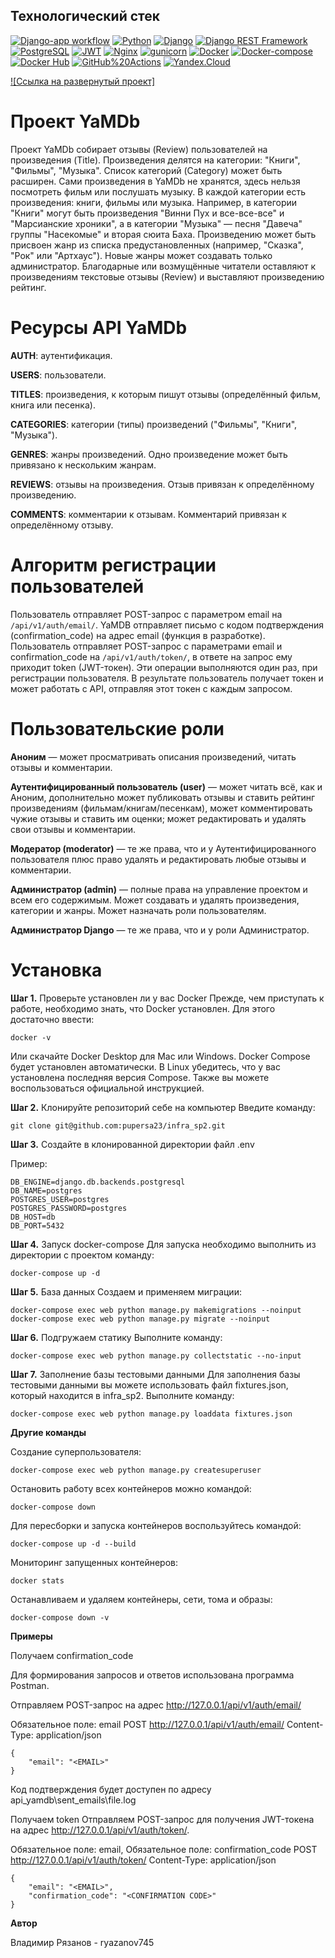 ## Технологический стек
[![Django-app workflow](https://github.com/pupersa23/yamdb_final/actions/workflows/yamdb_workflow.yml/badge.svg)](https://github.com/pupersa23/yamdb_final/actions/workflows/yamdb_workflow.yml)
[![Python](https://img.shields.io/badge/-Python-464646?style=flat&logo=Python&logoColor=56C0C0&color=008080)](https://www.python.org/)
[![Django](https://img.shields.io/badge/-Django-464646?style=flat&logo=Django&logoColor=56C0C0&color=008080)](https://www.djangoproject.com/)
[![Django REST Framework](https://img.shields.io/badge/-Django%20REST%20Framework-464646?style=flat&logo=Django%20REST%20Framework&logoColor=56C0C0&color=008080)](https://www.django-rest-framework.org/)
[![PostgreSQL](https://img.shields.io/badge/-PostgreSQL-464646?style=flat&logo=PostgreSQL&logoColor=56C0C0&color=008080)](https://www.postgresql.org/)
[![JWT](https://img.shields.io/badge/-JWT-464646?style=flat&color=008080)](https://jwt.io/)
[![Nginx](https://img.shields.io/badge/-NGINX-464646?style=flat&logo=NGINX&logoColor=56C0C0&color=008080)](https://nginx.org/ru/)
[![gunicorn](https://img.shields.io/badge/-gunicorn-464646?style=flat&logo=gunicorn&logoColor=56C0C0&color=008080)](https://gunicorn.org/)
[![Docker](https://img.shields.io/badge/-Docker-464646?style=flat&logo=Docker&logoColor=56C0C0&color=008080)](https://www.docker.com/)
[![Docker-compose](https://img.shields.io/badge/-Docker%20compose-464646?style=flat&logo=Docker&logoColor=56C0C0&color=008080)](https://www.docker.com/)
[![Docker Hub](https://img.shields.io/badge/-Docker%20Hub-464646?style=flat&logo=Docker&logoColor=56C0C0&color=008080)](https://www.docker.com/products/docker-hub)
[![GitHub%20Actions](https://img.shields.io/badge/-GitHub%20Actions-464646?style=flat&logo=GitHub%20actions&logoColor=56C0C0&color=008080)](https://github.com/features/actions)
[![Yandex.Cloud](https://img.shields.io/badge/-Yandex.Cloud-464646?style=flat&logo=Yandex.Cloud&logoColor=56C0C0&color=008080)](https://cloud.yandex.ru/)

[![Ссылка на развернутый проект]](https://ryazanov.myftp.org)

# Проект YaMDb
Проект YaMDb собирает отзывы (Review) пользователей на произведения (Title). Произведения делятся на категории: "Книги", "Фильмы", "Музыка". Список категорий (Category) может быть расширен.
Сами произведения в YaMDb не хранятся, здесь нельзя посмотреть фильм или послушать музыку.
В каждой категории есть произведения: книги, фильмы или музыка. Например, в категории "Книги" могут быть произведения "Винни Пух и все-все-все" и "Марсианские хроники", а в категории "Музыка" — песня "Давеча" группы "Насекомые" и вторая сюита Баха. Произведению может быть присвоен жанр из списка предустановленных (например, "Сказка", "Рок" или "Артхаус"). Новые жанры может создавать только администратор.
Благодарные или возмущённые читатели оставляют к произведениям текстовые отзывы (Review) и выставляют произведению рейтинг.


# Ресурсы API YaMDb
**AUTH**: аутентификация.

**USERS**: пользователи.

**TITLES**: произведения, к которым пишут отзывы (определённый фильм, книга или песенка).

**CATEGORIES**: категории (типы) произведений ("Фильмы", "Книги", "Музыка").

**GENRES**: жанры произведений. Одно произведение может быть привязано к нескольким жанрам.

**REVIEWS**: отзывы на произведения. Отзыв привязан к определённому произведению.

**COMMENTS**: комментарии к отзывам. Комментарий привязан к определённому отзыву.

# Алгоритм регистрации пользователей
Пользователь отправляет POST-запрос с параметром email на `/api/v1/auth/email/`.
YaMDB отправляет письмо с кодом подтверждения (confirmation_code) на адрес email (функция в разработке).
Пользователь отправляет POST-запрос с параметрами email и confirmation_code на `/api/v1/auth/token/`, в ответе на запрос ему приходит token (JWT-токен).
Эти операции выполняются один раз, при регистрации пользователя. В результате пользователь получает токен и может работать с API, отправляя этот токен с каждым запросом.

# Пользовательские роли
**Аноним** — может просматривать описания произведений, читать отзывы и комментарии.

**Аутентифицированный пользователь (user)** — может читать всё, как и Аноним, дополнительно может публиковать отзывы и ставить рейтинг произведениям (фильмам/книгам/песенкам), может комментировать чужие отзывы и ставить им оценки; может редактировать и удалять свои отзывы и комментарии.

**Модератор (moderator)** — те же права, что и у Аутентифицированного пользователя плюс право удалять и редактировать любые отзывы и комментарии.

**Администратор (admin)** — полные права на управление проектом и всем его содержимым. Может создавать и удалять произведения, категории и жанры. Может назначать роли пользователям.

**Администратор Django** — те же права, что и у роли Администратор.

# Установка

**Шаг 1.** Проверьте установлен ли у вас Docker
Прежде, чем приступать к работе, необходимо знать, что Docker установлен. Для этого достаточно ввести:

    docker -v

Или скачайте Docker Desktop для Mac или Windows. Docker Compose будет установлен автоматически. В Linux убедитесь, что у вас установлена последняя версия Compose. Также вы можете воспользоваться официальной инструкцией.

**Шаг 2.** Клонируйте репозиторий себе на компьютер
Введите команду:

    git clone git@github.com:pupersa23/infra_sp2.git

**Шаг 3.** Создайте в клонированной директории файл .env

Пример:

    DB_ENGINE=django.db.backends.postgresql
    DB_NAME=postgres
    POSTGRES_USER=postgres
    POSTGRES_PASSWORD=postgres
    DB_HOST=db
    DB_PORT=5432

**Шаг 4.** Запуск docker-compose
Для запуска необходимо выполнить из директории с проектом команду:

    docker-compose up -d

**Шаг 5.** База данных
Создаем и применяем миграции:

    docker-compose exec web python manage.py makemigrations --noinput
    docker-compose exec web python manage.py migrate --noinput

**Шаг 6.** Подгружаем статику
Выполните команду:

    docker-compose exec web python manage.py collectstatic --no-input 

**Шаг 7.** Заполнение базы тестовыми данными
Для заполнения базы тестовыми данными вы можете использовать файл fixtures.json, который находится в infra_sp2. Выполните команду:

    docker-compose exec web python manage.py loaddata fixtures.json

**Другие команды**

Создание суперпользователя:

    docker-compose exec web python manage.py createsuperuser

Остановить работу всех контейнеров можно командой:

    docker-compose down

Для пересборки и запуска контейнеров воспользуйтесь командой:

    docker-compose up -d --build 

Мониторинг запущенных контейнеров:

    docker stats

Останавливаем и удаляем контейнеры, сети, тома и образы:

    docker-compose down -v

**Примеры**

Получаем confirmation_code

Для формирования запросов и ответов использована программа Postman.

Отправляем POST-запрос на адрес http://127.0.0.1/api/v1/auth/email/

Обязательное поле: email
POST   http://127.0.0.1/api/v1/auth/email/
Content-Type: application/json

    {
        "email": "<EMAIL>"
    }

Код подтверждения будет доступен по адресу api_yamdb\sent_emails\file.log

Получаем token
Отправляем POST-запрос для получения JWT-токена на адрес http://127.0.0.1/api/v1/auth/token/.

Обязательное поле: email,
Обязательное поле: confirmation_code
POST   http://127.0.0.1/api/v1/auth/token/
Content-Type: application/json

    {
        "email": "<EMAIL>",
        "confirmation_code": "<CONFIRMATION CODE>"
    }

**Автор**

Владимир Рязанов - ryazanov745

